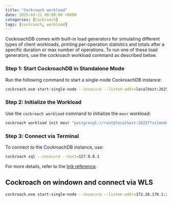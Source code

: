 ```yaml
---
title: "Cockroach workload"
date: 2025-03-21 00:00:00 +0800
categories: [Cockroach]
tags: [cockroach, workload]
---
```



CockroachDB comes with built-in load generators for simulating different types of client workloads, printing per-operation statistics and totals after a specific duration or max number of operations. To run one of these load generators, use the cockroach workload command as described below.
### Step 1: Start CockroachDB in Standalone Mode
Run the following command to start a single-node CockroachDB instance:
```bash
cockroach.exe start-single-node --insecure --listen-addr=localhost:26257 --http-addr=localhost:8080
```

### Step 2: Initialize the Workload
Use the `cockroach workload` command to initialize the `movr` workload:
```bash
cockroach workload init movr "postgresql://root@localhost:26257?sslmode=disable"
```

### Step 3: Connect via Terminal
To connect to the CockroachDB instance, use:
```bash
cockroach sql --insecure --host=127.0.0.1
```

For more details, refer to the [link reference](https://www.cockroachlabs.com/docs/v21.1/cockroach-workload).

## Cockroach on windown and connect via WLS

```bash
cockroach.exe start-single-node --insecure --listen-addr=172.26.176.1:26257 --http-addr=172.26.176.1:8080
```